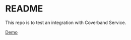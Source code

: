# README

This repo is to test an integration with Coverband Service.

[Demo](https://coverband-service-demo.herokuapp.com/)